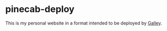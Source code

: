 # pinecab-deploy

This is my personal website in a format intended to be deployed by
[Galley](https://github.com/fuzz/galley).
